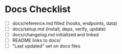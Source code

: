 # Docs Checklist

- [ ] docs/reference.md filled (hooks, endpoints, data)
- [ ] docs/setup.md (install, deps, verify, update)
- [ ] docs/changelog.md initialized and linked
- [ ] README links to docs/
- [ ] "Last updated" set on docs files

